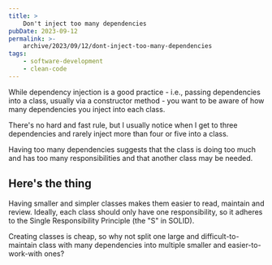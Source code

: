 ```yaml
---
title: >
    Don't inject too many dependencies
pubDate: 2023-09-12
permalink: >-
    archive/2023/09/12/dont-inject-too-many-dependencies
tags:
    - software-development
    - clean-code
---
```


While dependency injection is a good practice - i.e., passing dependencies into a class, usually via a constructor method - you want to be aware of how many dependencies you inject into each class.

There's no hard and fast rule, but I usually notice when I get to three dependencies and rarely inject more than four or five into a class.

Having too many dependencies suggests that the class is doing too much and has too many responsibilities and that another class may be needed.

## Here's the thing

Having smaller and simpler classes makes them easier to read, maintain and review. Ideally, each class should only have one responsibility, so it adheres to the Single Responsibility Principle (the "S" in SOLID).

Creating classes is cheap, so why not split one large and difficult-to-maintain class with many dependencies into multiple smaller and easier-to-work-with ones?
